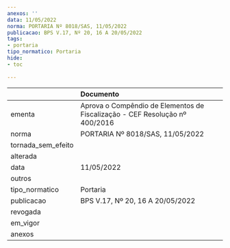 ```yaml
---
anexos: ''
data: 11/05/2022
norma: PORTARIA Nº 8018/SAS, 11/05/2022
publicacao: BPS V.17, Nº 20, 16 A 20/05/2022
tags:
- portaria
tipo_normatico: Portaria
hide: 
- toc 
 
---
```


|                    | Documento                                                                   |
|:-------------------|:----------------------------------------------------------------------------|
| ementa             | Aprova o Compêndio de Elementos de Fiscalização - CEF Resolução nº 400/2016 |
| norma              | PORTARIA Nº 8018/SAS, 11/05/2022                                            |
| tornada_sem_efeito |                                                                             |
| alterada           |                                                                             |
| data               | 11/05/2022                                                                  |
| outros             |                                                                             |
| tipo_normatico     | Portaria                                                                    |
| publicacao         | BPS V.17, Nº 20, 16 A 20/05/2022                                            |
| revogada           |                                                                             |
| em_vigor           |                                                                             |
| anexos             |                                                                             |